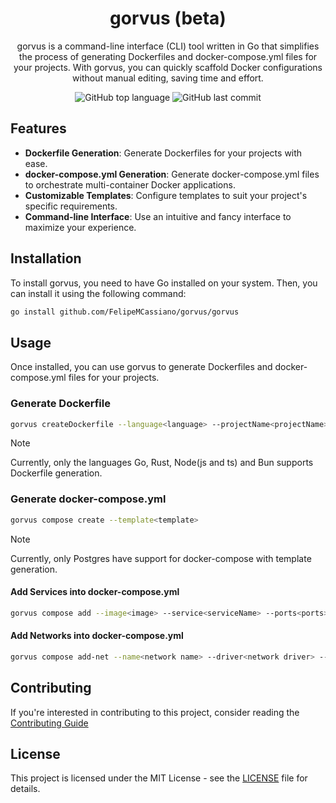 <div align='center'>
  <h1>gorvus (beta)</h1>
  <p>gorvus is a command-line interface (CLI) tool written in Go that simplifies the process of generating Dockerfiles and docker-compose.yml files for your projects. With gorvus, you can quickly scaffold Docker configurations without manual editing, saving time and effort.</p>
  <img src='https://img.shields.io/github/languages/top/FelipeMCassiano/gorvus' alt='GitHub top language' />
  <img src='https://img.shields.io/github/last-commit/FelipeMCassiano/gorvus' alt='GitHub last commit' />
</div>

## Features

- **Dockerfile Generation**: Generate Dockerfiles for your projects with ease.
- **docker-compose.yml Generation**: Generate docker-compose.yml files to orchestrate multi-container Docker applications.
- **Customizable Templates**: Configure templates to suit your project's specific requirements.
- **Command-line Interface**: Use an intuitive and fancy interface to maximize your experience.

## Installation

To install gorvus, you need to have Go installed on your system. Then, you can install it using the following command:

```bash
go install github.com/FelipeMCassiano/gorvus/gorvus
```

## Usage

Once installed, you can use gorvus to generate Dockerfiles and docker-compose.yml files for your projects.

### Generate Dockerfile

```bash
gorvus createDockerfile --language<language> --projectName<projectName>
```

> [!NOTE]
> Currently, only the languages Go, Rust, Node(js and ts) and Bun supports Dockerfile generation.

### Generate docker-compose.yml

```bash
gorvus compose create --template<template>
```

> [!NOTE]
> Currently, only Postgres have support for docker-compose with template generation.

#### Add Services into docker-compose.yml

```bash
gorvus compose add --image<image> --service<serviceName> --ports<ports> --env<environment> --networks<networkName> --hostname<hostname>
```
#### Add Networks into docker-compose.yml
```bash
gorvus compose add-net --name<network name> --driver<network driver> --name-docker<reference this network when you're connecting containers>
```

## Contributing

If you're interested in contributing to this project, consider reading the [Contributing Guide](CONTRIBUTING.md)

## License

This project is licensed under the MIT License - see the [LICENSE](LICENSE) file for details.

